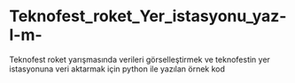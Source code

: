 # Teknofest_roket_Yer_istasyonu_yaz-l-m-
Teknofest roket yarışmasında verileri görselleştirmek ve teknofestin yer istasyonuna veri aktarmak için python ile yazılan örnek kod
